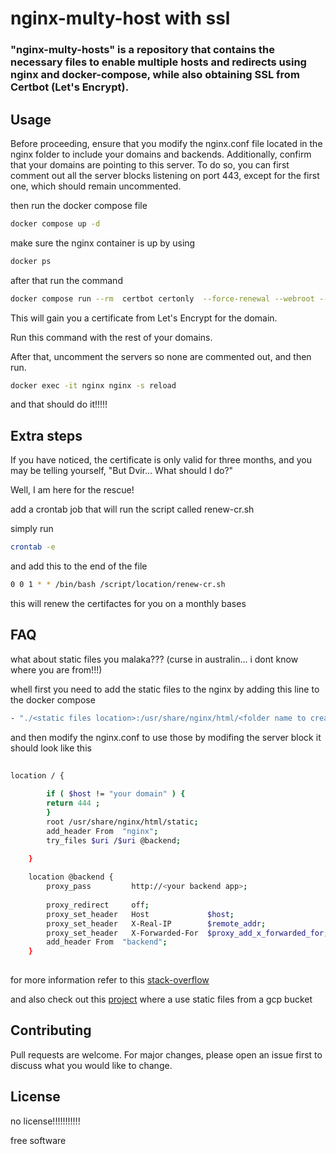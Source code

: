 # nginx-multy-host with ssl



### "nginx-multy-hosts" is a repository that contains the necessary files to enable multiple hosts and redirects using nginx and docker-compose, while also obtaining SSL from Certbot (Let's Encrypt).


## Usage

Before proceeding, ensure that you modify the nginx.conf file located in the nginx folder to include your domains and backends. Additionally, confirm that your domains are pointing to this server. To do so, you can first comment out all the server blocks listening on port 443, except for the first one, which should remain uncommented.

then run the docker compose file 
```sh
docker compose up -d 

```
make sure the nginx container is up by using 

```sh
docker ps 
```

after that run the command

```sh
docker compose run --rm  certbot certonly  --force-renewal --webroot --webroot-path /var/www/certbot/ -d <your domain>
```

This will gain you a certificate from Let's Encrypt for the domain.

Run this command with the rest of your domains.

After that, uncomment the servers so none are commented out, and then run.

```sh
docker exec -it nginx nginx -s reload

```

and that should do it!!!!!

## Extra steps 

If you have noticed, the certificate is only valid for three months, and you may be telling yourself, "But Dvir... What should I do?"

Well, I am here for the rescue!

add a crontab job that will run the script called renew-cr.sh 

simply run
 
```sh
crontab -e 
```

and add this to the end of the file

```sh
0 0 1 * * /bin/bash /script/location/renew-cr.sh
```
this will renew the certifactes for you on a monthly bases 

## FAQ

what about static files you malaka??? (curse in australin... i dont know where you are from!!!)

whell first you need to add the static files to the nginx
by adding this line to the docker compose 
```sh
- "./<static files location>:/usr/share/nginx/html/<folder name to create with your files>"
```
and then modify the nginx.conf to use those by modifing the server block 
it should look like this 

```sh
 
location / {
        
        if ( $host != "your domain" ) {
        return 444 ;
        }
        root /usr/share/nginx/html/static;
        add_header From  "nginx";
        try_files $uri /$uri @backend;
        
    }

    location @backend {
        proxy_pass         http://<your backend app>;
        
        proxy_redirect     off;
        proxy_set_header   Host             $host;
        proxy_set_header   X-Real-IP        $remote_addr;
        proxy_set_header   X-Forwarded-For  $proxy_add_x_forwarded_for;
        add_header From  "backend";
    }
 
```

for more information refer to this [stack-overflow]

and also check out this [project] where a use static files from a gcp bucket  


## Contributing

Pull requests are welcome. For major changes, please open an issue first
to discuss what you would like to change.

## License

no license!!!!!!!!!!!

free software

[//]: # 

[stack-overflow]: <https://stackoverflow.com/questions/12806893/use-nginx-to-serve-static-files-from-subdirectories-of-a-given-directory>
[project]: <https://github.com/dvir-pashut/Devops-portfolio>
